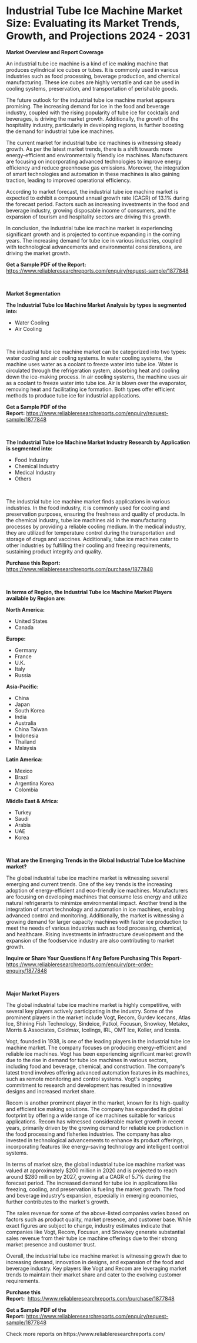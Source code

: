 <p><h1>Industrial Tube Ice Machine Market Size: Evaluating its Market Trends, Growth, and Projections 2024 - 2031</h1></p><p><strong>Market Overview and Report Coverage</strong></p>
<p><p>An industrial tube ice machine is a kind of ice making machine that produces cylindrical ice cubes or tubes. It is commonly used in various industries such as food processing, beverage production, and chemical manufacturing. These ice cubes are highly versatile and can be used in cooling systems, preservation, and transportation of perishable goods.</p><p>The future outlook for the industrial tube ice machine market appears promising. The increasing demand for ice in the food and beverage industry, coupled with the rising popularity of tube ice for cocktails and beverages, is driving the market growth. Additionally, the growth of the hospitality industry, particularly in developing regions, is further boosting the demand for industrial tube ice machines.</p><p>The current market for industrial tube ice machines is witnessing steady growth. As per the latest market trends, there is a shift towards more energy-efficient and environmentally friendly ice machines. Manufacturers are focusing on incorporating advanced technologies to improve energy efficiency and reduce greenhouse gas emissions. Moreover, the integration of smart technologies and automation in these machines is also gaining traction, leading to improved operational efficiency.</p><p>According to market forecast, the industrial tube ice machine market is expected to exhibit a compound annual growth rate (CAGR) of 13.1% during the forecast period. Factors such as increasing investments in the food and beverage industry, growing disposable income of consumers, and the expansion of tourism and hospitality sectors are driving this growth.</p><p>In conclusion, the industrial tube ice machine market is experiencing significant growth and is projected to continue expanding in the coming years. The increasing demand for tube ice in various industries, coupled with technological advancements and environmental considerations, are driving the market growth.</p></p>
<p><strong>Get a Sample PDF of the Report:</strong> <a href="https://www.reliableresearchreports.com/enquiry/request-sample/1877848">https://www.reliableresearchreports.com/enquiry/request-sample/1877848</a></p>
<p>&nbsp;</p>
<p><strong>Market Segmentation</strong></p>
<p><strong>The Industrial Tube Ice Machine Market Analysis by types is segmented into:</strong></p>
<p><ul><li>Water Cooling</li><li>Air Cooling</li></ul></p>
<p>&nbsp;</p>
<p><p>The industrial tube ice machine market can be categorized into two types: water cooling and air cooling systems. In water cooling systems, the machine uses water as a coolant to freeze water into tube ice. Water is circulated through the refrigeration system, absorbing heat and cooling down the ice-making process. In air cooling systems, the machine uses air as a coolant to freeze water into tube ice. Air is blown over the evaporator, removing heat and facilitating ice formation. Both types offer efficient methods to produce tube ice for industrial applications.</p></p>
<p><strong>Get a Sample PDF of the Report:</strong>&nbsp;<a href="https://www.reliableresearchreports.com/enquiry/request-sample/1877848">https://www.reliableresearchreports.com/enquiry/request-sample/1877848</a></p>
<p>&nbsp;</p>
<p><strong>The Industrial Tube Ice Machine Market Industry Research by Application is segmented into:</strong></p>
<p><ul><li>Food Industry</li><li>Chemical Industry</li><li>Medical Industry</li><li>Others</li></ul></p>
<p>&nbsp;</p>
<p><p>The industrial tube ice machine market finds applications in various industries. In the food industry, it is commonly used for cooling and preservation purposes, ensuring the freshness and quality of products. In the chemical industry, tube ice machines aid in the manufacturing processes by providing a reliable cooling medium. In the medical industry, they are utilized for temperature control during the transportation and storage of drugs and vaccines. Additionally, tube ice machines cater to other industries by fulfilling their cooling and freezing requirements, sustaining product integrity and quality.</p></p>
<p><strong>Purchase this Report:</strong>&nbsp; <a href="https://www.reliableresearchreports.com/purchase/1877848">https://www.reliableresearchreports.com/purchase/1877848</a></p>
<p>&nbsp;</p>
<p><strong>In terms of Region, the Industrial Tube Ice Machine Market Players available by Region are:</strong></p>
<p>
    <p> <strong> North America: </strong>
        <ul>
            <li>United States</li>
            <li>Canada</li>
        </ul>
        </p> 
    <p> <strong> Europe: </strong>
        <ul>
            <li>Germany</li>
            <li>France</li>
            <li>U.K.</li>
            <li>Italy</li>
            <li>Russia</li>
        </ul>
        </p> 
    <p> <strong> Asia-Pacific: </strong>
        <ul>
            <li>China</li>
            <li>Japan</li>
            <li>South Korea</li>
            <li>India</li>
            <li>Australia</li>
            <li>China Taiwan</li>
            <li>Indonesia</li>
            <li>Thailand</li>
            <li>Malaysia</li>
        </ul>
        </p> 
    <p> <strong> Latin America: </strong>
        <ul>
            <li>Mexico</li>
            <li>Brazil</li>
            <li>Argentina Korea</li>
            <li>Colombia</li>
        </ul>
        </p> 
    <p> <strong> Middle East & Africa: </strong>
        <ul>
            <li>Turkey</li>
            <li>Saudi</li>
            <li>Arabia</li>
            <li>UAE</li>
            <li>Korea</li>
        </ul>
    </p>
    </p>
<p>&nbsp;</p>
<p><strong>What are the Emerging Trends in the Global Industrial Tube Ice Machine market?</strong></p>
<p><p>The global industrial tube ice machine market is witnessing several emerging and current trends. One of the key trends is the increasing adoption of energy-efficient and eco-friendly ice machines. Manufacturers are focusing on developing machines that consume less energy and utilize natural refrigerants to minimize environmental impact. Another trend is the integration of smart technology and automation in ice machines, enabling advanced control and monitoring. Additionally, the market is witnessing a growing demand for larger capacity machines with faster ice production to meet the needs of various industries such as food processing, chemical, and healthcare. Rising investments in infrastructure development and the expansion of the foodservice industry are also contributing to market growth.</p></p>
<p><strong>Inquire or Share Your Questions If Any Before Purchasing This Report</strong>- <a href="https://www.reliableresearchreports.com/enquiry/pre-order-enquiry/1877848">https://www.reliableresearchreports.com/enquiry/pre-order-enquiry/1877848</a></p>
<p>&nbsp;</p>
<p><strong>Major Market Players</strong></p>
<p><p>The global industrial tube ice machine market is highly competitive, with several key players actively participating in the industry. Some of the prominent players in the market include Vogt, Recom, Gurdev Icecans, Atlas Ice, Shining Fish Technology, Sindeice, Patkol, Focusun, Snowkey, Metalex, Morris & Associates, Coldmax, Icelings, IRL, OMT Ice, Koller, and Icesta.</p><p>Vogt, founded in 1938, is one of the leading players in the industrial tube ice machine market. The company focuses on producing energy-efficient and reliable ice machines. Vogt has been experiencing significant market growth due to the rise in demand for tube ice machines in various sectors, including food and beverage, chemical, and construction. The company's latest trend involves offering advanced automation features in its machines, such as remote monitoring and control systems. Vogt's ongoing commitment to research and development has resulted in innovative designs and increased market share.</p><p>Recom is another prominent player in the market, known for its high-quality and efficient ice making solutions. The company has expanded its global footprint by offering a wide range of ice machines suitable for various applications. Recom has witnessed considerable market growth in recent years, primarily driven by the growing demand for reliable ice production in the food processing and fisheries industries. The company has also invested in technological advancements to enhance its product offerings, incorporating features like energy-saving technology and intelligent control systems.</p><p>In terms of market size, the global industrial tube ice machine market was valued at approximately $200 million in 2020 and is projected to reach around $280 million by 2027, growing at a CAGR of 5.7% during the forecast period. The increased demand for tube ice in applications like freezing, cooling, and preservation is fueling the market growth. The food and beverage industry's expansion, especially in emerging economies, further contributes to the market's growth.</p><p>The sales revenue for some of the above-listed companies varies based on factors such as product quality, market presence, and customer base. While exact figures are subject to change, industry estimates indicate that companies like Vogt, Recom, Focusun, and Snowkey generate substantial sales revenue from their tube ice machine offerings due to their strong market presence and customer trust.</p><p>Overall, the industrial tube ice machine market is witnessing growth due to increasing demand, innovation in designs, and expansion of the food and beverage industry. Key players like Vogt and Recom are leveraging market trends to maintain their market share and cater to the evolving customer requirements.</p></p>
<p><strong>Purchase this Report:</strong>&nbsp;&nbsp;<a href="https://www.reliableresearchreports.com/purchase/1877848">https://www.reliableresearchreports.com/purchase/1877848</a></p>
<p></p>
<p><strong>Get a Sample PDF of the Report:</strong>&nbsp;<a href="https://www.reliableresearchreports.com/enquiry/request-sample/1877848">https://www.reliableresearchreports.com/enquiry/request-sample/1877848</a></p>
<p>Check more reports on https://www.reliableresearchreports.com/</p>
